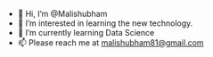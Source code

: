 - 👋 Hi, I’m @Malishubham
- 👀 I’m interested in learning the new technology.
- 🌱 I’m currently learning  Data Science 
- 📫 Please reach me at malishubham81@gmail.com

<!---
Malishubham/Malishubham is a ✨ special ✨ repository because its `README.md` (this file) appears on your GitHub profile.
You can click the Preview link to take a look at your changes.
--->
